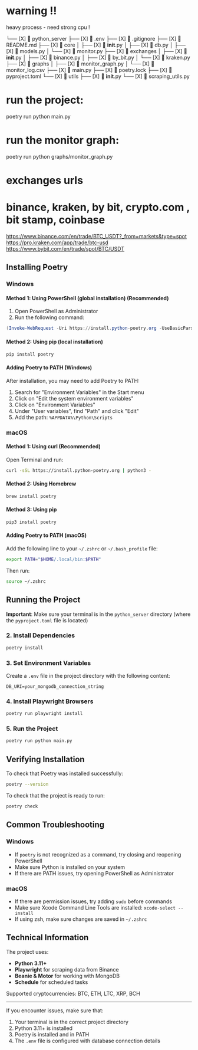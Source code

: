 # warning !!

heavy process - need strong cpu !

<!-- structure -->

└── [X] 📁 python_server
├── [X] 📄 .env
├── [X] 📄 .gitignore
├── [X] 📄 README.md
├── [X] 📁 core
│ ├── [X] 📄 **init**.py
│ ├── [X] 📄 db.py
│ ├── [X] 📄 models.py
│ └── [X] 📄 monitor.py
├── [X] 📁 exchanges
│ ├── [X] 📄 **init**.py
│ ├── [X] 📄 binance.py
│ ├── [X] 📄 by_bit.py
│ └── [X] 📄 kraken.py
├── [X] 📁 graphs
│ ├── [X] 📄 monitor_graph.py
│ └── [X] 📄 monitor_log.csv
├── [X] 📄 main.py
├── [X] 📄 poetry.lock
├── [X] 📄 pyproject.toml
└── [X] 📁 utils
├── [X] 📄 **init**.py
└── [X] 📄 scraping_utils.py

# run the project:

poetry run python main.py

# run the monitor graph:

poetry run python graphs/monitor_graph.py

# exchanges urls

# binance, kraken, by bit, crypto.com , bit stamp, coinbase

https://www.binance.com/en/trade/BTC_USDT?_from=markets&type=spot
https://pro.kraken.com/app/trade/btc-usd
https://www.bybit.com/en/trade/spot/BTC/USDT

<!-- installation -->

## Installing Poetry

### Windows

#### Method 1: Using PowerShell (global installation) (Recommended)

1. Open PowerShell as Administrator
2. Run the following command:

```powershell
(Invoke-WebRequest -Uri https://install.python-poetry.org -UseBasicParsing).Content | py -
```

#### Method 2: Using pip (local installation)

```powershell
pip install poetry
```

#### Adding Poetry to PATH (Windows)

After installation, you may need to add Poetry to PATH:

1. Search for "Environment Variables" in the Start menu
2. Click on "Edit the system environment variables"
3. Click on "Environment Variables"
4. Under "User variables", find "Path" and click "Edit"
5. Add the path: `%APPDATA%\Python\Scripts`

### macOS

#### Method 1: Using curl (Recommended)

Open Terminal and run:

```bash
curl -sSL https://install.python-poetry.org | python3 -
```

#### Method 2: Using Homebrew

```bash
brew install poetry
```

#### Method 3: Using pip

```bash
pip3 install poetry
```

#### Adding Poetry to PATH (macOS)

Add the following line to your `~/.zshrc` or `~/.bash_profile` file:

```bash
export PATH="$HOME/.local/bin:$PATH"
```

Then run:

```bash
source ~/.zshrc
```

## Running the Project

**Important**: Make sure your terminal is in the `python_server` directory (where the `pyproject.toml` file is located)

### 2. Install Dependencies

```bash
poetry install
```

### 3. Set Environment Variables

Create a `.env` file in the project directory with the following content:

```
DB_URI=your_mongodb_connection_string
```

### 4. Install Playwright Browsers

```bash
poetry run playwright install
```

### 5. Run the Project

```bash
poetry run python main.py
```

## Verifying Installation

To check that Poetry was installed successfully:

```bash
poetry --version
```

To check that the project is ready to run:

```bash
poetry check
```

## Common Troubleshooting

### Windows

- If `poetry` is not recognized as a command, try closing and reopening PowerShell
- Make sure Python is installed on your system
- If there are PATH issues, try opening PowerShell as Administrator

### macOS

- If there are permission issues, try adding `sudo` before commands
- Make sure Xcode Command Line Tools are installed: `xcode-select --install`
- If using zsh, make sure changes are saved in `~/.zshrc`

## Technical Information

The project uses:

- **Python 3.11+**
- **Playwright** for scraping data from Binance
- **Beanie & Motor** for working with MongoDB
- **Schedule** for scheduled tasks

Supported cryptocurrencies: BTC, ETH, LTC, XRP, BCH

---

If you encounter issues, make sure that:

1. Your terminal is in the correct project directory
2. Python 3.11+ is installed
3. Poetry is installed and in PATH
4. The `.env` file is configured with database connection details
